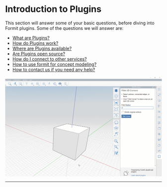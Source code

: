 # Introduction to Plugins

This section will answer some of your basic questions, before diving into Formit plugins. Some of the questions we will answer are:

* [What are Plugins?](introduction/what-are-plugins.md)
* [How do Plugins work?](introduction/how-do-plugins-work.md)
* [Where are Plugins available?](introduction/where-are-plugins-available.md)
* [Are Plugins open source?](introduction/are-plugins-open-source.md)
* [How do I connect to other services?](introduction/connecting-plugins-to-other-services.md)
* [How to use formit for concept modeling?](how-to-develop-plug-ins/beginners-guide/using-formit-for-concept-modeling.md)
* [How to contact us if you need any help?](introduction/contact.md)

![](<../.gitbook/assets/g1 (1).gif>)



****



 

